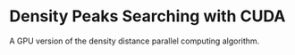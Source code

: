 # Density Peaks Searching with CUDA
A GPU version of the density distance parallel computing algorithm.
